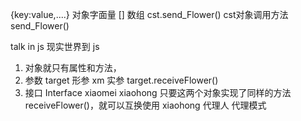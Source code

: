 {key:value,....} 对象字面量
[] 数组
cst.send_Flower() cst对象调用方法send_Flower()

talk in js
现实世界到 js 
1. 对象就只有属性和方法，
2. 参数 target 形参  xm  实参
target.receiveFlower()
3. 接口  Interface 
xiaomei  xiaohong 只要这两个对象实现了同样的方法receiveFlower()，就可以互换使用
xiaohong 代理人   代理模式